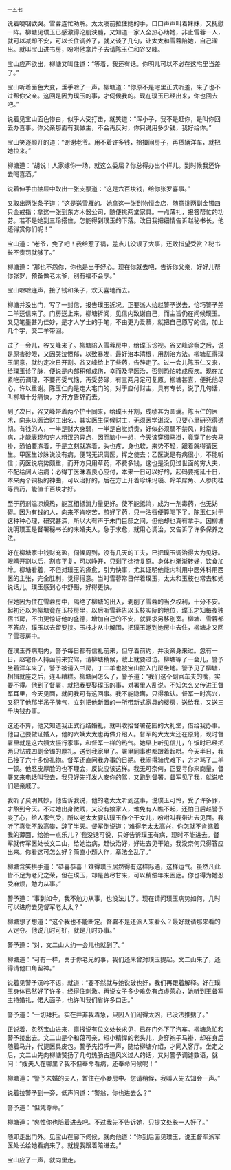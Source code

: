     一五七 

   说着哽咽欲哭。雪蓉连忙劝解。太太凑前拉住她的手，口口声声叫着妹妹，又抚慰一阵。柳塘见璞玉已感激得沦肌浃髓，又知道一家人全热心助她，非止雪蓉一人，就可以减却不安，可以长住调养了，就又谈了几句，让太太和雪蓉陪她，自己溜出。就叫宝山进书房，吩咐他拿片子去请陈玉仁和谷又峰。

   宝山应声欲出，柳塘又叫住道：“等着，我还有话。你明儿可以不必在这宅里当差了。”

   宝山听着面色大变，垂手嗻了一声。柳塘道：“你原不是宅里正式听差，来了也不过帮你父亲。这回是因为璞玉的事，才伺候我的。现在璞玉已经出来，你也回去吧。”

   说着见宝山面色惨白，似乎大受打击，就笑道：“浑小子，我不是赶你，是叫你回去办喜事。你父亲那面有我做主，不会再反对，你只说用多少钱，我好给你。”

   宝山笑逐颜开的道：“谢谢老爷。用不着许多钱，拾掇间房子，再赁辆洋车，就把她拉来。”

   柳塘道：“胡说！人家嫁你一场，就这么委屈？你总得办出个样儿。到时候我还许去喝喜酒。”

   说着伸手由抽屉中取出一张支票道：“这是六百块钱，给你张罗喜事。”

   又取出两张条子道：“这是送雪雁的。她拿这一张到物恒金店，随意挑两副金镯四只金戒指；拿这一张到东方木器公司，随便挑两堂家具。一点薄礼，报答帮忙的功劳。若不是她到三玲搭住，怎能得到璞玉的下落。改日我把细情告诉赵秘书长，他还得赏你们呢！”

   宝山道：“老爷，免了吧！我给惹了祸，差点儿没误了大事，还敢指望受赏？秘书长不责罚就够了。”

   柳塘道：“那也不怨你，你也是出于好心。现在你就去吧，告诉你父亲，好好儿帮你张罗，预备做老太爷，别有福不会享。”

   宝山嗻嗻连声，接了钱和条子，欢天喜地而去。

   柳塘并没出门，写了一封信，报告璞玉近况。正要派人给赵警予送去，恰巧警予差二羊送信来了。门房送上来，柳塘拆阅，见信内致谢自己，而主旨仍在问候璞玉。又见笔墨甚为佳妙，是才人学士的手笔，不由更为爱慕，就把自己原写的信，加上几个字，交二羊带回。

   过了一会儿，谷又峰来了。柳塘陪入雪蓉房中，给璞玉诊视。谷又峰诊察之后，说是原害砂眼，又因哭泣愤郁，以致暴发，最好治本清根，用割治方法。柳塘征得璞玉同意，就约定次日开割。谷又峰给上了些药，告辞走了。过一会儿陈玉仁又来，给璞玉诊了脉，便说是内部积郁成伤，幸而及早医治，否则恐怕转成瘵疾。现在加紧吃药调理，不要再受气恼，再受劳碌，有三两月足可复原。柳塘甚喜，便托他尽心，许以重谢。陈玉仁向是走大宅门的，对于应付财主，具有专长，说了几句话，叫柳塘十分痛快，才开方告辞而去。

   到了次日，谷又峰带着两个护士同来，给璞玉开割，成绩甚为圆满。陈玉仁的医术，向来以医治财主出名。其实医生伺候财主，无须医学湛深，只要心里研究得透彻。有钱的人，一半是财大身弱，一半是自觉娇贵，好似必须弱不禁风，时常害病，才能表现和穷人粗汉的异点，因而脑中一想，今天该穿绸马褂，竟穿了纱夹马褂，恐怕要冻着，于是立刻就冻着，头也疼，身也软，来势不轻，跟着就得请医生。甲医生诊脉说没有病，便骂无识庸医，挥之使去；乙医说是有病很小，不能听信；丙医说病势颇重，而开方只用草药，不费多钱，这也是没见过世面的穷大夫，不配给阔人治病；必得丁医昧着良心应付，本来一日可以好的，起码要拖延十日，本来两个铜板的神曲，可以治好的，后在方上开着珍珠玛瑙、羚羊犀角、人参肉桂等贵药，能值千百块才好。

   至于药剂温凉燥热，能互相抵消力量更好。使不能抵消，成为一剂毒药，也无妨碍。因为有钱的人，向来不肯吃苦，煎好了药，只一沾唇便算喝下了。陈玉仁对于这种种心理，研究甚深，所以大有声于朱门巨邸之间，但他却也真有拿手。因柳塘说明璞玉是督署秘书长的未婚夫人，急于求愈，就用心调治，又告诉了许多保养之法。

   好在柳塘家中钱财充盈，伺候周到，没有几天的工夫，已把璞玉调治得大为见好。眼睛开割以后，割痕平复，可以睁开，只剩了徐待复原。身体也渐渐转好，饮食加增。柳塘看着，不但对璞玉的痊愈，引为快事，尤其证明他能内科用中医外科用西医的主张，完全胜利，觉得得意。当时雪蓉常日伴着璞玉，太太和玉枝也常去和她说话儿。璞玉感到心中舒豁，好得更快。

   但她因为住在雪蓉房中，隔绝了柳塘的出入，剥削了雪蓉的当夕权利，十分不安。起初还以为柳塘竟在玉枝房里，以后听雪蓉告以玉枝实际的地位，璞玉才知每夜独宿书房，不由更惊讶他的盛德，增加自己的不安，就要求另移别室。柳塘、雪蓉都不答应，璞玉以去留要挟。玉枝才从中解围，把璞玉邀到她房中去住，柳塘才又回了雪蓉房中。

   在璞玉养病期内，警予每日都有信礼前来，但守着前约，并没亲身来过。忽有一日，赵宅仆人持函前来安驾，请柳塘稍候，敝上就要过访。柳塘等了一会儿，警予坐着洋车来了，警予被请入书房，丁二羊也被宝山拉入门房坐地。警予见了柳塘，相揖就座之后，连叫糟糕。柳塘问怎么了，警予道：“我们这个副官车夫的嘴，实要不得。他到了督署，就把我要娶璞玉的事，对署里人乱说。不知怎么又传进王督军耳里，今天见面，就问我可有这回事。我不能隐瞒，只得承认。督军一时高兴，又犯了他那半吊子脾气，立刻把他新置的一所带新式家具的楼房，送给我，又送三千块钱办事。

   这还不算，他又知道我正式行结婚礼，就叫收拾督署花园的大礼堂，借给我办事。他自己要做证婚人，他的六姨太太也再做介绍人。督军的大太太还在原籍，现时督署里就是这六姨太摄行家事，和督军一样的热气。她早上听见信儿，午饭时已经把两只钻戒四副金镯的厚礼，送到我家里了。署里同事也都跟着起哄。今天半日，我已接了六十多份礼物。督军还直问我办事的日期。我闹得骑虎难下，方才骂了二羊一顿。他憨皮厚脸的也不理会，反说应该这样。我无可奈何，正要寻你来商量，督署又来电话叫我去，我只好先打发人安你的驾，又跑到督署。督军见了我，就说咱们是亲戚了。

   我听了莫明其妙，他告诉我说，他的老太太听到这事，说璞玉可怜，受了许多罪，才熬到今天。不过她出身微贱，又没有娘家人，难免有人瞧不起，还怕日后赵警予变了心，给人家气受，所以老太太要认璞玉作个干女儿，吩咐叫我带进去见面。我听了真觉不敢高攀，辞了半天。督军倒说道：‘难得老太太高兴，你怎就不肯瞧着我的薄面，给她一点乐儿？’我没话可说，只好告诉璞玉有病，现时不能进去。督军就传军医处长文二山，给她治病，赶快治好，好进去见干娘。我没奈何只得答应出来。你看这可怎么好？简直小题大作，章法全乱了。”

   柳塘含笑拱手道：“恭喜恭喜！难得璞玉居然得有这样际遇，这样运气。虽然凡此皆不足为老兄之荣，但在璞玉，却是苦尽甘来，可以稍偿年来困厄。你也得为她忍受麻烦，勉力从事。”

   警予道：“事到如今，我不勉力从事，也没法儿了。现在请问璞玉病势如何，几时可以进府去见督军老太太？”

   柳塘想了想道：“这个我也不能断定。督署不是还派人来看么？最好就请那来看的人定夺。他说几时可好，就是几时办事。”

   警予道：“对，文二山大约一会儿也就到了。”

   柳塘道：“可有一样，关于你老兄的事，我们还未曾对璞玉提起。文二山来了，还得请他口角留神。”

   说着见警予沉吟不语，就道：“要不然就与她说破也好，我们再跟着解释。好在璞玉身体已然好了许多，经得住刺激。再说女子多少难免有点虚荣心，她听到王督军主持婚礼，偌大面子，也许叫我们省许多口舌。”

   警予道：“一切拜托。实在并非我着急，只因人们闹得太凶，已没法推搪了。”

   正说着，忽然宝山进来，禀报说有位文处长求见，已在门外下了汽车。柳塘急忙和警予接出去。文二山是个和蔼可亲，短小精悍的老头儿，身穿袍子马褂，却在身后随着马弁，代提医具皮包。警予先招呼一声，随给柳塘介绍，才同入客厅。坐定之后，文二山先向柳塘赞扬了几句热肠古道风义过人的话，又对警予调谑数语，就问：“嫂夫人在哪里？我不但奉命看病，还奉命问候呢！”

   柳塘道：“警予未婚的夫人，暂住在小妾房中。您请稍候，我叫人先去知会一声。”

   说着拉警予到一旁，低声问道：“警翁，你也进去么？”

   警予道：“但凭尊命。”

   柳塘道：“爽性你也陪着进去吧。不过我先不告诉她，只提文处长一人好了。”

   随即走出门外。见宝山在廊下伺候，就向他道：“你到后面见璞玉，说王督军派军医处长给她看病来了。就提我跟着陪进去。”

   宝山应了一声，就向里走。

